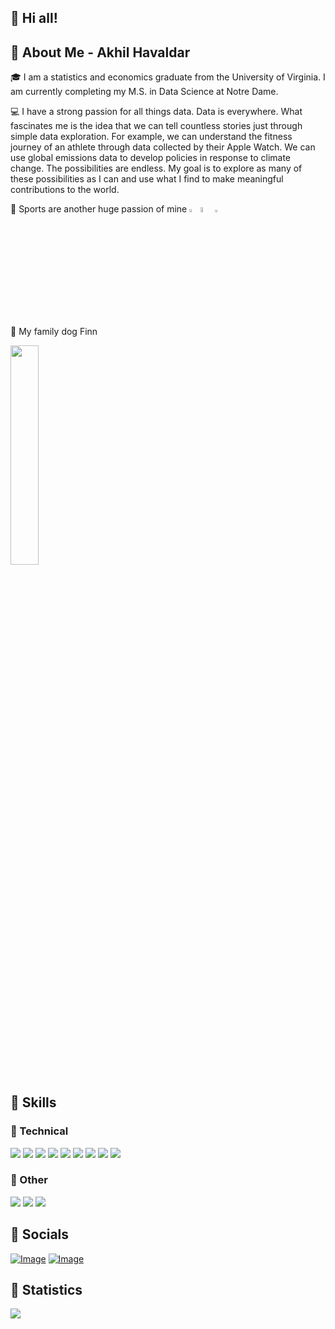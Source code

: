## 👋 Hi all!
## 🚀 About Me - Akhil Havaldar
🎓 I am a statistics and economics graduate from the University of Virginia. I am currently completing my M.S. in Data Science at Notre Dame. 

💻 I have a strong passion for all things data. Data is everywhere. What fascinates me is the idea that we can tell countless stories just through simple data exploration. For example, we can understand the fitness journey of an athlete through data collected by their Apple Watch. We can use global emissions data to develop policies in response to climate change. The possibilities are endless. My goal is to explore as many of these possibilities as I can and use what I find to make meaningful contributions to the world.

🏈 Sports are another huge passion of mine  <img src="https://upload.wikimedia.org/wikipedia/commons/thumb/8/81/Cincinnati_Bengals_logo.svg/1024px-Cincinnati_Bengals_logo.svg.png" width=3.5% height=3.5%><img src="http://cdn.shopify.com/s/files/1/0480/9470/7866/collections/de5d5158f72626656fe2127883c849ca.jpg?v=1646870090" width=4.5% height=4.5%><img src="https://upload.wikimedia.org/wikipedia/en/thumb/7/7a/Manchester_United_FC_crest.svg/1200px-Manchester_United_FC_crest.svg.png" width=3% height=3%>

🐶 My family dog Finn

<img src="https://user-images.githubusercontent.com/89418526/197423033-4602425c-0247-43c2-9d9f-89ee9919111e.jpg" width=30% height=30%>

## 🔔 Skills
### 🔨 Technical
![](https://user-images.githubusercontent.com/89418526/197423131-2c7298f2-a390-4ddf-ad3f-fa214f4e1a44.svg) ![](https://user-images.githubusercontent.com/89418526/197423214-0f0a7dc5-37ec-4a6f-bc3b-483501df52fd.svg) ![](https://user-images.githubusercontent.com/89418526/197423382-616d6ada-6512-41c1-825a-91b5d1c6dc91.svg)
![](https://user-images.githubusercontent.com/89418526/197423410-bb6bcdab-b786-4fc6-9bf5-d19ab55a547c.svg) ![](https://user-images.githubusercontent.com/89418526/197423512-6adb5709-cf8e-4a52-921a-32fc31ad129e.svg)
![](https://user-images.githubusercontent.com/89418526/197423517-2087e465-592f-47db-a336-b813a161ea85.svg) ![](https://user-images.githubusercontent.com/89418526/197423521-bbc82b65-51bf-4ac2-abc3-0906ea13ae21.svg)
![](https://user-images.githubusercontent.com/89418526/197423542-992fd48e-f990-454a-8f57-35bcaa5d53f9.svg) ![](https://img.shields.io/badge/Microsoft_Office-D83B01?style=for-the-badge&logo=microsoft-office&logoColor=white)

### 🔑 Other
![](https://user-images.githubusercontent.com/89418526/197423426-e13ff682-d831-496c-a2c1-d580ec0ef092.svg)
![](https://user-images.githubusercontent.com/89418526/197423557-3babb9f0-921b-41d8-9cea-bc08dd405012.svg)
![](https://user-images.githubusercontent.com/89418526/197423572-12dfa4de-e8fe-4aba-b7bf-174e4f2a954a.svg)

## 📧 Socials
[![Image](https://user-images.githubusercontent.com/89418526/197423632-261daa26-e38e-4975-9c2e-ee19714d3a3c.svg)](https://www.linkedin.com/in/akhil-havaldar/)
[![Image](https://img.shields.io/badge/GitHub-100000?style=for-the-badge&logo=github&logoColor=white)](https://github.com/ahavaldar)

## 🔆 Statistics
![](https://github-profile-summary-cards.vercel.app/api/cards/profile-details?username=ahavaldar&theme=vue)
